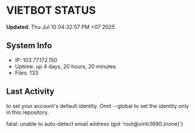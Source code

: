# VIETBOT STATUS
**Updated**: Thu Jul 10 04:32:57 PM +07 2025

## System Info
- IP: 103.77.172.150
- Uptime: up 4 days, 20 hours, 20 minutes
- Files: 133

## Last Activity

to set your account's default identity.
Omit --global to set the identity only in this repository.

fatal: unable to auto-detect email address (got 'root@vinh3690.(none)')
